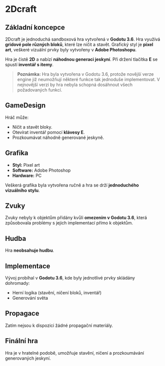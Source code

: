 # 2Dcraft

## Základní koncepce

2Dcraft je jednoduchá sandboxová hra vytvořená v **Godotu 3.6**. Hra využívá **gridové pole různých bloků**, které lze ničit a stavět. Grafický styl je **pixel art**, veškeré vizuální prvky byly vytvořeny v **Adobe Photoshopu**. 

Hra je čistě **2D** a nabízí **náhodnou generaci jeskyní**. Při držení tlačítka **E** se spustí **inventář s itemy**.

> **Poznámka:** Hra byla vytvořena v Godotu 3.6, protože novější verze engine již neumožňují některé funkce tak jednoduše implementovat. V nejnovější verzi by hra nebyla schopná dosáhnout všech požadovaných funkcí.

## GameDesign

Hráč může:
- Ničit a stavět bloky.
- Otevírat inventář pomocí **klávesy E**.
- Prozkoumávat náhodně generované jeskyně.

## Grafika

- **Styl:** Pixel art
- **Software:** Adobe Photoshop
- **Hardware:** PC

Veškerá grafika byla vytvořena ručně a hra se drží **jednoduchého vizuálního stylu**.

## Zvuky

Zvuky nebyly k objektům přidány kvůli **omezením v Godotu 3.6**, která způsobovala problémy s jejich implementací přímo k objektům.

## Hudba

Hra **neobsahuje hudbu**.

## Implementace

Vývoj probíhal v **Godotu 3.6**, kde byly jednotlivé prvky skládány dohromady:
- Herní logika (stavění, ničení bloků, inventář)
- Generování světa

## Propagace

Zatím nejsou k dispozici žádné propagační materiály.

## Finální hra

Hra je v hratelné podobě, umožňuje stavění, ničení a prozkoumávání generovaných jeskyní.
